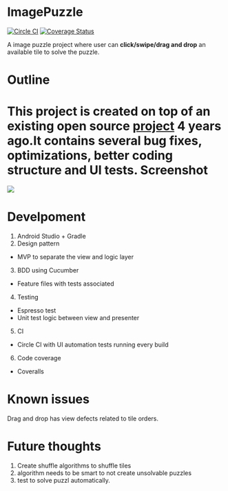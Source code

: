 # ImagePuzzle 
[![Circle CI](https://circleci.com/gh/cooperkong/ImagePuzzle.svg?style=svg)](https://circleci.com/gh/cooperkong/ImagePuzzle)
[![Coverage Status](https://coveralls.io/repos/github/cooperkong/ImagePuzzle/badge.svg?branch=master)](https://coveralls.io/github/cooperkong/ImagePuzzle?branch=master)

A image puzzle project where user can **click/swipe/drag and drop** an available tile to solve the puzzle.


Outline
====
This project is created on top of an existing open source [project](https://github.com/davidvavra/Android-Slider-Puzzle) 4 years ago.It contains several bug fixes, optimizations, better coding structure and UI tests.
Screenshot
====
![](http://imgur.com/2akrpnI)

Develpoment
====
1. Android Studio + Gradle
2. Design pattern
 * MVP to separate the view and logic layer
3. BDD using Cucumber
 * Feature files with tests associated
4. Testing
 * Espresso test
 * Unit test logic between view and presenter
5. CI
 * Circle CI with UI automation tests running every build
6. Code coverage
 * Coveralls

Known issues
====
Drag and drop has view defects related to tile orders.

Future thoughts
====
1. Create shuffle algorithms to shuffle tiles
2. algorithm needs to be smart to not create unsolvable puzzles
3. test to solve puzzl automatically.
